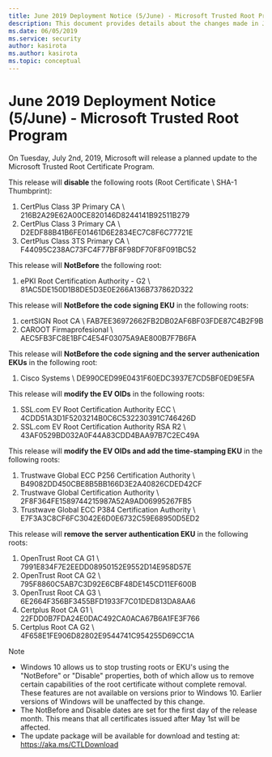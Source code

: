 ```yaml
---
title: June 2019 Deployment Notice (5/June) - Microsoft Trusted Root Program 
description: This document provides details about the changes made in June 2019 to the root store.
ms.date: 06/05/2019
ms.service: security
author: kasirota
ms.author: kasirota
ms.topic: conceptual
---
```


# June 2019 Deployment Notice (5/June) - Microsoft Trusted Root Program 

On Tuesday, July 2nd, 2019, Microsoft will release a planned update to the Microsoft Trusted Root Certificate Program.

This release will **disable** the following roots (Root Certificate \\ SHA-1 Thumbprint):

1.  CertPlus Class 3P Primary CA \\ 216B2A29E62A00CE820146D8244141B92511B279
2.  CertPlus Class 3 Primary CA \\ D2EDF88B41B6FE01461D6E2834EC7C8F6C77721E
3.  CertPlus Class 3TS Primary CA \\ F44095C238AC73FC4F77BF8F98DF70F8F091BC52

This release will **NotBefore** the following root:
1. ePKI Root Certification Authority - G2 \\	81AC5DE150D1B8DE5D3E0E266A136B737862D322

This release will **NotBefore the code signing EKU** in the following roots: 

1. certSIGN Root CA	\\ FAB7EE36972662FB2DB02AF6BF03FDE87C4B2F9B
2. CAROOT Firmaprofesional \\	AEC5FB3FC8E1BFC4E54F03075A9AE800B7F7B6FA

This release will **NotBefore the code signing and the server authenication EKUs** in the following root: 
1. Cisco Systems \\	DE990CED99E0431F60EDC3937E7CD5BF0ED9E5FA

This release will **modify the EV OIDs** in the following roots: 
1. SSL.com EV Root Certification Authority ECC \\	4CDD51A3D1F5203214B0C6C532230391C746426D
2. SSL.com EV Root Certification Authority RSA R2	 \\ 43AF0529BD032A0F44A83CDD4BAA97B7C2EC49A

This release will **modify the EV OIDs and add the time-stamping EKU** in the following roots: 
1. Trustwave Global ECC P256 Certification Authority	\\ B49082DD450CBE8B5BB166D3E2A40826CDED42CF
2. Trustwave Global Certification Authority	\\ 2F8F364FE1589744215987A52A9AD06995267FB5
3. Trustwave Global ECC P384 Certification Authority	\\ E7F3A3C8CF6FC3042E6D0E6732C59E68950D5ED2

This release will **remove the server authentication EKU** in the following roots:
1. OpenTrust Root CA G1	\\ 7991E834F7E2EEDD08950152E9552D14E958D57E
2. OpenTrust Root CA G2	\\ 795F8860C5AB7C3D92E6CBF48DE145CD11EF600B
3. OpenTrust Root CA G3	\\ 6E2664F356BF3455BFD1933F7C01DED813DA8AA6
4. Certplus Root CA G1	\\ 22FDD0B7FDA24E0DAC492CA0ACA67B6A1FE3F766
5. Certplus Root CA G2	\\ 4F658E1FE906D82802E9544741C954255D69CC1A



>[!NOTE]
> * Windows 10 allows us to stop trusting roots or EKU's using the "NotBefore" or "Disable" properties, both of which allow us to remove certain capabilities of the root certificate without complete removal. These features are not available on versions prior to Windows 10. Earlier versions of Windows will be unaffected by this change. 
> * The NotBefore and Disable dates are set for the first day of the release month. This means that all certificates issued after May 1st will be affected.  
> * The update package will be available for download and testing at: <https://aka.ms/CTLDownload>
